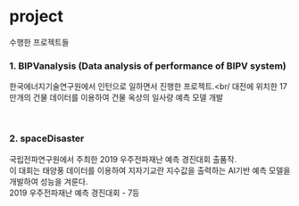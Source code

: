 # project
수행한 프로젝트들

### 1. BIPVanalysis (Data analysis of performance of BIPV system)
한국에너지기술연구원에서 인턴으로 일하면서 진행한 프로젝트.<br/
대전에 위치한 17만개의 건물 데이터를 이용하여 건물 옥상의 일사량 예측 모델 개발


<br/>


### 2. spaceDisaster
국립전파연구원에서 주최한 2019 우주전파재난 예측 경진대회 출품작.<br/>
이 대회는 태양풍 데이터를 이용하여 지자기교란 지수값을 출력하는 AI기반 예측 모델을 개발하여 성능을 겨룬다.
<br/>
2019 우주전파재난 예측 경진대회 - 7등
